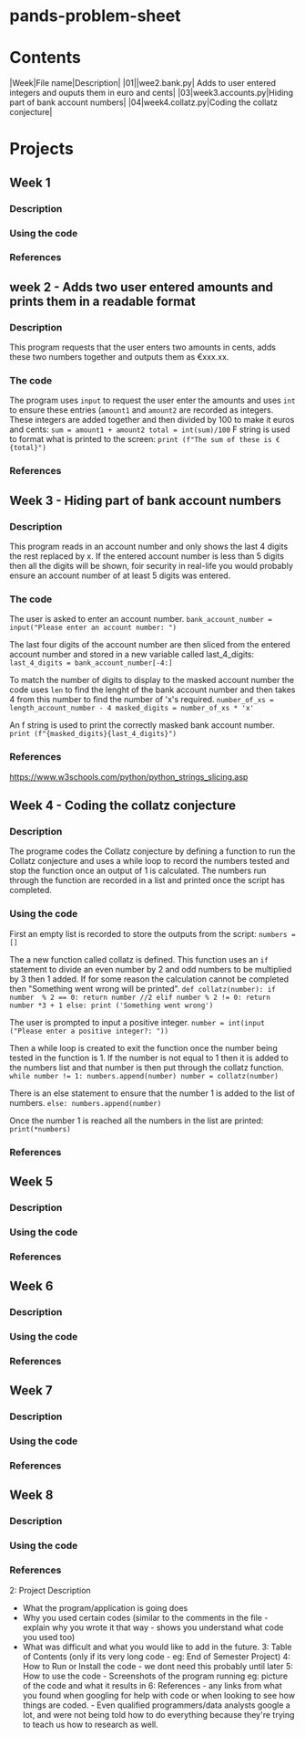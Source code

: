 # pands-problem-sheet

# Contents
|Week|File name|Description|
|01||wee2.bank.py| Adds to user entered integers and ouputs them in euro and cents|
|03|week3.accounts.py|Hiding part of bank account numbers|
|04|week4.collatz.py|Coding the collatz conjecture|


# Projects
## Week 1
### Description
### Using the code
### References

## week 2 - Adds two user entered amounts and prints them in a readable format
### Description
This program requests that the user enters two amounts in cents, adds these two numbers together and outputs them as €xxx.xx.

### The code
The program uses `input` to request the user enter the amounts and uses `int` to ensure these entries (`amount1` and `amount2` are recorded as integers. These integers are added together and then divided by 100 to make it euros and cents:
`sum = amount1 + amount2
total = int(sum)/100`
F string is used to format what is printed to the screen:
`print (f"The sum of these is €{total}")`

### References

## Week 3 - Hiding part of bank account numbers
### Description
This program reads in an account number and only shows the last 4 digits the rest replaced by x. If the entered account number is less than 5 digits then all the digits will be shown, foir security in real-life you would probably ensure an account number of at least 5 digits was entered.

### The code
The user is asked to enter an account number. 
`bank_account_number = input("Please enter an account number: ")`

The last four digits of the account number are then sliced from the entered account number and stored in a new variable called last_4_digits:
`last_4_digits = bank_account_number[-4:]`

To match the number of digits to display to the masked account number the code uses `len` to find the lenght of the bank account number and then takes 4 from this number to find the number of 'x's required.
`number_of_xs = length_account_number - 4
masked_digits = number_of_xs * 'x'`

An f string is used to print the correctly masked bank account number.
`print (f"{masked_digits}{last_4_digits}")`

### References
https://www.w3schools.com/python/python_strings_slicing.asp 

## Week 4 - Coding the collatz conjecture
### Description
The programe codes the Collatz conjecture by defining a function to run the Collatz conjecture and uses a while loop to record the numbers tested and stop the function once an output of 1 is calculated. The numbers run through the function are recorded in a list and printed once the script has completed.

### Using the code
First an empty list is recorded to store the outputs from the script:
`numbers = []`

The a new function called collatz is defined. This function uses an `if` statement to divide an even number by 2 and odd numbers to be multiplied by 3 then 1 added. If for some reason the calculation cannot be completed then "Something went wrong will be printed".
`def collatz(number):
    if number  % 2 == 0:
        return number //2
    elif number % 2 != 0:
        return number *3 + 1
    else:
        print ('Something went wrong')`
        
The user is prompted to input a positive integer.
`number = int(input ("Please enter a positive integer?: "))`

Then a while loop is created to exit the function once the number being tested in the function is 1. If the number is not equal to 1 then it is added to the numbers list and that number is then put through the collatz function.
`while number != 1:
    numbers.append(number)
    number = collatz(number)`
    
There is an else statement to ensure that the number 1 is added to the list of numbers.
`else:
    numbers.append(number)`

Once the number 1 is reached all the numbers in the list are printed:
`print(*numbers)`

### References

## Week 5
### Description
### Using the code
### References

## Week 6
### Description
### Using the code
### References

## Week 7
### Description
### Using the code
### References

## Week 8
### Description
### Using the code
### References
2: Project Description
- What the program/application is going does
- Why you used certain codes (similar to the comments in the file - explain why you wrote it that way - shows you understand what code you used too)
- What was difficult and what you would like to add in the future.
3: Table of Contents (only if its very long code - eg: End of Semester Project)
4: How to Run or Install the code - we dont need this probably until later
5: How to use the code - Screenshots of the program running eg: picture of the code and what it results in
6: References - any links from what you found when googling for help with code or when looking to see how things are coded. - Even qualified programmers/data analysts google a lot, and were not being told how to do everything because they're trying to teach us how to research as well.
